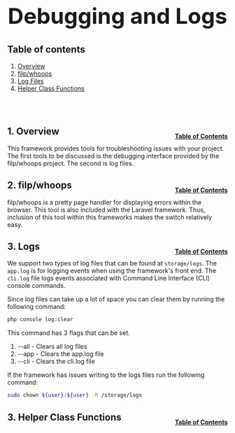 <h1 style="font-size: 50px; text-align: center;">Debugging and Logs</h1>

## Table of contents
1. [Overview](#overview)
2. [filp/whoops](#whoops)
3. [Log Files](#logs)
4. [Helper Class Functions](#helpers)
<br>
<br>

## 1. Overview <a id="overview"></a><span style="float: right; font-size: 14px; padding-top: 15px;">[Table of Contents](#table-of-contents)</span>
This framework provides tools for troubleshooting issues with your project.  The first tools to be discussed is the debugging interface provided by the filp/whoops project.  The second is log files.
<br>

## 2. filp/whoops <a id="whoops"></a><span style="float: right; font-size: 14px; padding-top: 15px;">[Table of Contents](#table-of-contents)</span>
filp/whoops is a pretty page handler for displaying errors within the browser.  This tool is also included with the Laravel framework.  Thus, inclusion of this tool within this frameworks makes the switch relatively easy.
<br>

## 3. Logs <a id="logs"></a><span style="float: right; font-size: 14px; padding-top: 15px;">[Table of Contents](#table-of-contents)</span>
We support two types of log files that can be found at `storage/logs`.  The `app.log` is for logging events when using the framework's front end.  The `cli.log` file logs events associated with Command Line Interface (CLI) console commands.

Since log files can take up a lot of space you can clear them by running the following command:

```sh
php console log:clear
```

This command has 3 flags that can be set.
1. --all - Clears all log files
2. --app - Clears the app.log file
3. --cli - Clears the cli.log file

If the framework has issues writing to the logs files run the following command:
```sh
sudo chown ${user}:${user} -R /storage/logs
```

## 3. Helper Class Functions <a id="helpers"></a><span style="float: right; font-size: 14px; padding-top: 15px;">[Table of Contents](#table-of-contents)</span>